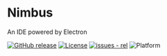 # Nimbus
An IDE powered by Electron

[![GitHub release](https://img.shields.io/github/release/ghwosty/Nimbus?include_prereleases=&sort=semver&color=blue)](https://github.com/ghwosty/rel/releases/)
[![License](https://img.shields.io/badge/License-MIT-blue)](#license)
[![issues - rel](https://img.shields.io/github/issues/ghwosty/Nimbus)](https://github.com/ghwosty/rel/issues)
![Platform](https://img.shields.io/badge/platform-windows-lightgrey)
